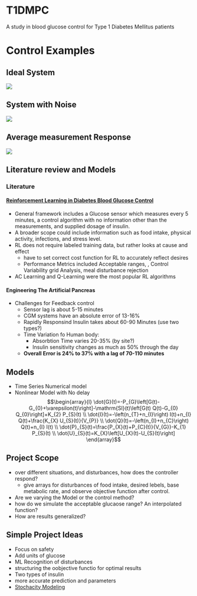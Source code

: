 # T1DMPC
A study in blood glucose control for Type 1 Diabetes Mellitus patients

# Control Examples
## Ideal System
![](Ideal.gif)
## System with Noise
![](Noise.gif)
## Average measurement Response
![](Average.gif)

## Literature review and Models
### Literature
#### [Reinforcement Learning in Diabetes Blood Glucose Control](https://www-sciencedirect-com.erl.lib.byu.edu/science/article/pii/S0933365718304548?via%3Dihub)
* General framework includes a Glucose sensor which measures every 5 minutes, a control algorithm with no information other than the measurements, and supplied dosage of insulin.
* A broader scope could include information such as food intake, physical activity, infections, and stress level.
* RL does not require labeled training data, but rather looks at cause and effect
    * have to set correct cost function for RL to accurately reflect desires
    * Performance Metrics included Acceptable ranges, , Control Variability grid Analysis, meal disturbance rejection
* AC Learning and Q-Learning were the most popular RL algorithms  

#### Engineering The Artificial Pancreas
 * Challenges for Feedback control
     * Sensor lag is about 5-15 minutes
     * CGM systems have an absolute error of 13-16%
     * Rapidly Responsind Insulin takes about 60-90 Minutes (use two types?)
     * Time Variation fo Human body:
         * Absorbtion Time varies 20-35% (by site?)
         * Insulin sensitivity changes as much as 50% through the day
     * **Overall Error is 24% to 37% with a lag of 70-110 minutes**
     
     

## Models
 * Time Series Numerical model
 * Nonlinear Model with No delay  
 $$\begin{array}{l}
\dot{G}(t)=-P_{G}\left[G(t)-G_{0}+\varepsilon(t)\right]-\mathrm{SI}(t)\left[G(t) Q(t)-G_{0} Q_{0}\right]+K_{2} P_{S}(t) \\
\dot{I}(t)=-\left(n_{T}+n_{I}\right) I(t)+n_{I} Q(t)+\frac{K_{X} U_{S}(t)}{V_{P}} \\
\dot{Q}(t)=-\left(n_{I}+n_{C}\right) Q(t)+n_{I} I(t) \\
\dot{P}_{S}(t)=\frac{P_{X}(t)+P_{C}(t)}{V_{G}}-K_{1} P_{S}(t) \\
\dot{U}_{S}(t)=K_{X}\left[U_{X}(t)-U_{S}(t)\right]
\end{array}$$



## Project Scope
* over different situations, and disturbances, how does the controller respond?
    * give arrays for disturbances of food intake, desired lebels, base metabolic rate, and observe objective function after control.
* Are we varying the Model or the control method?
* how do we simulate the acceptable glucaose range? An interpolated function?
* How are results generalized?

## Simple Project Ideas
* Focus on safety
* Add units of glucose
* ML Recognition of disturbances
* structuring the oobjective functio for optimal results
* Two types of insulin
* more accurate prediction and parameters
* [Stochacity Modeling](https://apmonitor.com/do/index.php/Main/StochasticOptimalControl) 
